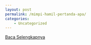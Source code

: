 ```yaml
---
layout: post
permalink: /mimpi-hamil-pertanda-apa/
categories:
    - Uncategorized
---
```


[Baca Selengkapnya](/03)